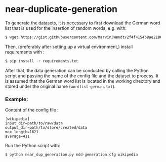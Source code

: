 # near-duplicate-generation
To generate the datasets, it is necessary to first download the German word list that is used for the insertion of random words, e.g. with:
```sh
$ wget https://gist.githubusercontent.com/MarvinJWendt/2f4f4154b8ae218600eb091a5706b5f4/raw/36b70dd6be330aa61cd4d4cdfda6234dcb0b8784/wordlist-german.txt

```
Then, (preferably after setting up a virtual environment,) install requirements with :
```sh
$ pip install -r requirements.txt
```

After that, the data generation can be conducted by calling the Python script and passing the name of the config file and the dataset to process.
It is assumed that the German word list is located in the working directory and stored under the original name (`wordlist-german.txt`).

### Example:
Content of the config file :
```
[wikipedia]
input_dir=path/to/raw/data
output_dir=path/to/store/created/data
max_length=1821
average=411
```
Run the Python script with:
```sh
$ python near_dup_generation.py ndd-generation.cfg wikipedia
```
